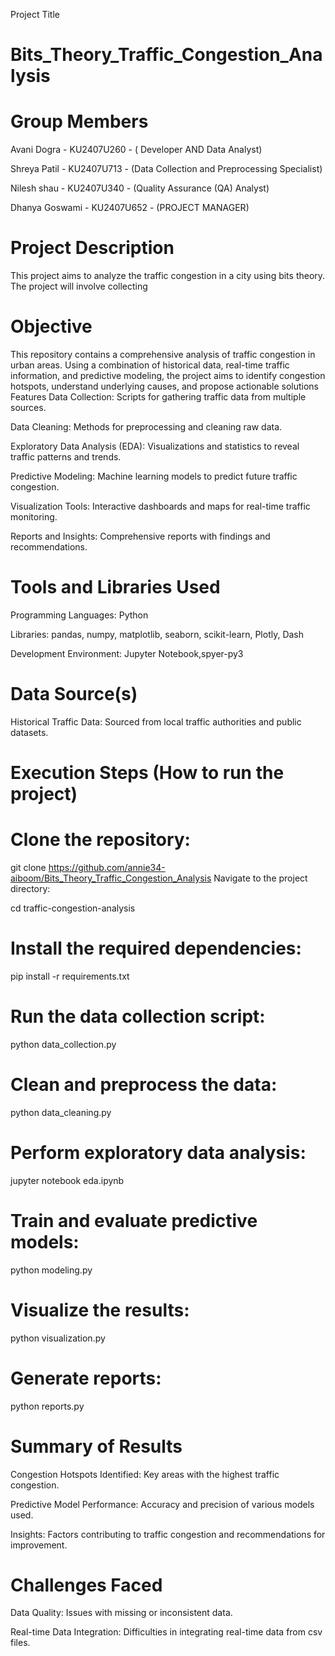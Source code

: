 Project Title
# Bits_Theory_Traffic_Congestion_Analysis

# Group Members
Avani Dogra - KU2407U260 - ( Developer AND Data Analyst)

Shreya Patil - KU2407U713 - (Data Collection and Preprocessing Specialist)

Nilesh shau  - KU2407U340 - (Quality Assurance (QA) Analyst)

 Dhanya Goswami - KU2407U652 - (PROJECT MANAGER)

# Project Description
This project aims to analyze the traffic congestion in a city using bits theory. The project will involve collecting
# Objective
 This repository contains a comprehensive analysis of traffic congestion in urban areas. Using a combination of historical data, real-time traffic information, and predictive modeling, the project aims to identify congestion hotspots, understand underlying causes, and propose actionable solutions
Features
Data Collection: Scripts for gathering traffic data from multiple sources.

Data Cleaning: Methods for preprocessing and cleaning raw data.

Exploratory Data Analysis (EDA): Visualizations and statistics to reveal traffic patterns and trends.

Predictive Modeling: Machine learning models to predict future traffic congestion.

Visualization Tools: Interactive dashboards and maps for real-time traffic monitoring.

Reports and Insights: Comprehensive reports with findings and recommendations.

# Tools and Libraries Used
Programming Languages: Python

Libraries: pandas, numpy, matplotlib, seaborn, scikit-learn, Plotly, Dash

Development Environment: Jupyter Notebook,spyer-py3
# Data Source(s)
Historical Traffic Data: Sourced from local traffic authorities and public datasets.



 # Execution Steps (How to run the project)
 # Clone the repository:


git clone https://github.com/annie34-aiboom/Bits_Theory_Traffic_Congestion_Analysis
Navigate to the project directory:


cd traffic-congestion-analysis
 # Install the required dependencies:


pip install -r requirements.txt
 # Run the data collection script:


python data_collection.py
# Clean and preprocess the data:


python data_cleaning.py
# Perform exploratory data analysis:


jupyter notebook eda.ipynb

# Train and evaluate predictive models:


python modeling.py
# Visualize the results:

python visualization.py
 # Generate reports:


python reports.py

# Summary of Results
Congestion Hotspots Identified: Key areas with the highest traffic congestion.

Predictive Model Performance: Accuracy and precision of various models used.

Insights: Factors contributing to traffic congestion and recommendations for improvement.

# Challenges Faced
Data Quality: Issues with missing or inconsistent data.

Real-time Data Integration: Difficulties in integrating real-time data from csv files.
